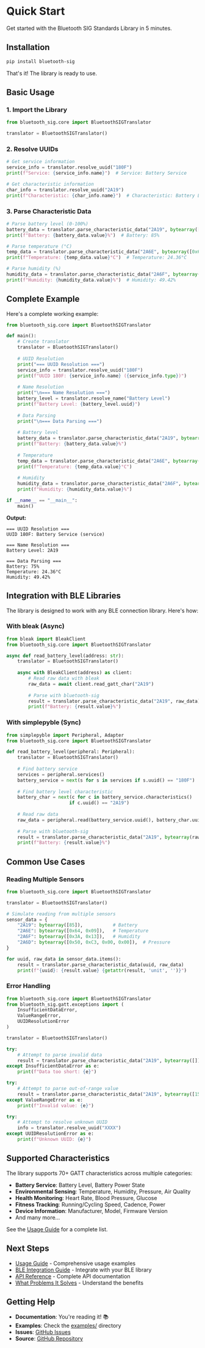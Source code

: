 # Quick Start

Get started with the Bluetooth SIG Standards Library in 5 minutes.

## Installation

```bash
pip install bluetooth-sig
```

That's it! The library is ready to use.

## Basic Usage

### 1. Import the Library

```python
from bluetooth_sig.core import BluetoothSIGTranslator

translator = BluetoothSIGTranslator()
```

### 2. Resolve UUIDs

```python
# Get service information
service_info = translator.resolve_uuid("180F")
print(f"Service: {service_info.name}")  # Service: Battery Service

# Get characteristic information
char_info = translator.resolve_uuid("2A19")
print(f"Characteristic: {char_info.name}")  # Characteristic: Battery Level
```

### 3. Parse Characteristic Data

```python
# Parse battery level (0-100%)
battery_data = translator.parse_characteristic_data("2A19", bytearray([85]))
print(f"Battery: {battery_data.value}%")  # Battery: 85%

# Parse temperature (°C)
temp_data = translator.parse_characteristic_data("2A6E", bytearray([0x64, 0x09]))
print(f"Temperature: {temp_data.value}°C")  # Temperature: 24.36°C

# Parse humidity (%)
humidity_data = translator.parse_characteristic_data("2A6F", bytearray([0x3A, 0x13]))
print(f"Humidity: {humidity_data.value}%")  # Humidity: 49.42%
```

## Complete Example

Here's a complete working example:

```python
from bluetooth_sig.core import BluetoothSIGTranslator

def main():
    # Create translator
    translator = BluetoothSIGTranslator()
    
    # UUID Resolution
    print("=== UUID Resolution ===")
    service_info = translator.resolve_uuid("180F")
    print(f"UUID 180F: {service_info.name} ({service_info.type})")
    
    # Name Resolution
    print("\n=== Name Resolution ===")
    battery_level = translator.resolve_name("Battery Level")
    print(f"Battery Level: {battery_level.uuid}")
    
    # Data Parsing
    print("\n=== Data Parsing ===")
    
    # Battery level
    battery_data = translator.parse_characteristic_data("2A19", bytearray([75]))
    print(f"Battery: {battery_data.value}%")
    
    # Temperature
    temp_data = translator.parse_characteristic_data("2A6E", bytearray([0x64, 0x09]))
    print(f"Temperature: {temp_data.value}°C")
    
    # Humidity
    humidity_data = translator.parse_characteristic_data("2A6F", bytearray([0x3A, 0x13]))
    print(f"Humidity: {humidity_data.value}%")

if __name__ == "__main__":
    main()
```

**Output:**
```
=== UUID Resolution ===
UUID 180F: Battery Service (service)

=== Name Resolution ===
Battery Level: 2A19

=== Data Parsing ===
Battery: 75%
Temperature: 24.36°C
Humidity: 49.42%
```

## Integration with BLE Libraries

The library is designed to work with any BLE connection library. Here's how:

### With bleak (Async)

```python
from bleak import BleakClient
from bluetooth_sig.core import BluetoothSIGTranslator

async def read_battery_level(address: str):
    translator = BluetoothSIGTranslator()
    
    async with BleakClient(address) as client:
        # Read raw data with bleak
        raw_data = await client.read_gatt_char("2A19")
        
        # Parse with bluetooth-sig
        result = translator.parse_characteristic_data("2A19", raw_data)
        print(f"Battery: {result.value}%")
```

### With simplepyble (Sync)

```python
from simplepyble import Peripheral, Adapter
from bluetooth_sig.core import BluetoothSIGTranslator

def read_battery_level(peripheral: Peripheral):
    translator = BluetoothSIGTranslator()
    
    # Find battery service
    services = peripheral.services()
    battery_service = next(s for s in services if s.uuid() == "180F")
    
    # Find battery level characteristic
    battery_char = next(c for c in battery_service.characteristics() 
                       if c.uuid() == "2A19")
    
    # Read raw data
    raw_data = peripheral.read(battery_service.uuid(), battery_char.uuid())
    
    # Parse with bluetooth-sig
    result = translator.parse_characteristic_data("2A19", bytearray(raw_data))
    print(f"Battery: {result.value}%")
```

## Common Use Cases

### Reading Multiple Sensors

```python
from bluetooth_sig.core import BluetoothSIGTranslator

translator = BluetoothSIGTranslator()

# Simulate reading from multiple sensors
sensor_data = {
    "2A19": bytearray([85]),           # Battery
    "2A6E": bytearray([0x64, 0x09]),   # Temperature
    "2A6F": bytearray([0x3A, 0x13]),   # Humidity
    "2A6D": bytearray([0x50, 0xC3, 0x00, 0x00]),  # Pressure
}

for uuid, raw_data in sensor_data.items():
    result = translator.parse_characteristic_data(uuid, raw_data)
    print(f"{uuid}: {result.value} {getattr(result, 'unit', '')}")
```

### Error Handling

```python
from bluetooth_sig.core import BluetoothSIGTranslator
from bluetooth_sig.gatt.exceptions import (
    InsufficientDataError,
    ValueRangeError,
    UUIDResolutionError
)

translator = BluetoothSIGTranslator()

try:
    # Attempt to parse invalid data
    result = translator.parse_characteristic_data("2A19", bytearray([]))
except InsufficientDataError as e:
    print(f"Data too short: {e}")

try:
    # Attempt to parse out-of-range value
    result = translator.parse_characteristic_data("2A19", bytearray([150]))
except ValueRangeError as e:
    print(f"Invalid value: {e}")

try:
    # Attempt to resolve unknown UUID
    info = translator.resolve_uuid("XXXX")
except UUIDResolutionError as e:
    print(f"Unknown UUID: {e}")
```

## Supported Characteristics

The library supports 70+ GATT characteristics across multiple categories:

- **Battery Service**: Battery Level, Battery Power State
- **Environmental Sensing**: Temperature, Humidity, Pressure, Air Quality
- **Health Monitoring**: Heart Rate, Blood Pressure, Glucose
- **Fitness Tracking**: Running/Cycling Speed, Cadence, Power
- **Device Information**: Manufacturer, Model, Firmware Version
- And many more...

See the [Usage Guide](usage.md) for a complete list.

## Next Steps

- [Usage Guide](usage.md) - Comprehensive usage examples
- [BLE Integration Guide](guides/ble-integration.md) - Integrate with your BLE library
- [API Reference](api/core.md) - Complete API documentation
- [What Problems It Solves](what-it-solves.md) - Understand the benefits

## Getting Help

- **Documentation**: You're reading it! 📚
- **Examples**: Check the [examples/](https://github.com/RonanB96/bluetooth-sig-python/tree/main/examples) directory
- **Issues**: [GitHub Issues](https://github.com/RonanB96/bluetooth-sig-python/issues)
- **Source**: [GitHub Repository](https://github.com/RonanB96/bluetooth-sig-python)

